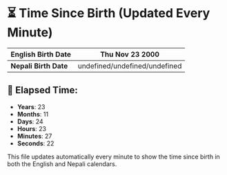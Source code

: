 # ⏳ Time Since Birth (Updated Every Minute)

| **English Birth Date** | Thu Nov 23 2000 |
|------------------------|-------------------------------------|
| **Nepali Birth Date**  | undefined/undefined/undefined                  |

## 📅 Elapsed Time:

- **Years**: 23
- **Months**: 11
- **Days**: 24
- **Hours**: 23
- **Minutes**: 27
- **Seconds**: 22

This file updates automatically every minute to show the time since birth in both the English and Nepali calendars.